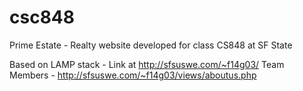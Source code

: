 # csc848
Prime Estate - Realty website developed for class CS848 at SF State

Based on LAMP stack - Link at http://sfsuswe.com/~f14g03/
Team Members - http://sfsuswe.com/~f14g03/views/aboutus.php
